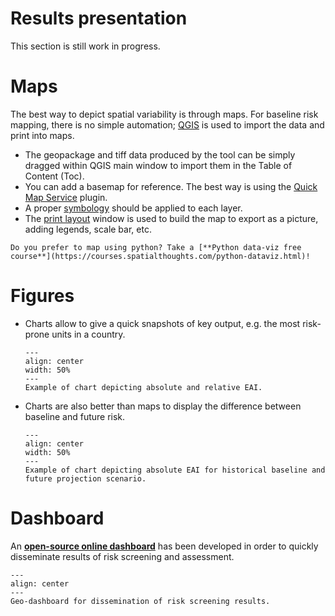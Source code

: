 # Results presentation
This section is still work in progress.

[//]: # (Comment)

# Maps
The best way to depict spatial variability is through maps. For baseline risk mapping, there is no simple automation; [QGIS](external-tools) is used to import the data and print into maps.
- The geopackage and tiff data produced by the tool can be simply dragged within QGIS main window to import them in the Table of Content (Toc).
- You can add a basemap for reference. The best way is using the [Quick Map Service](https://opengislab.com/blog/2018/4/15/add-basemaps-in-qgis-30) plugin.
- A proper [symbology](https://docs.qgis.org/3.34/en/docs/training_manual/basic_map/symbology.html) should be applied to each layer.
- The [print layout](https://docs.qgis.org/3.34/en/docs/user_manual/print_composer/index.html) window is used to build the map to export as a picture, adding legends, scale bar, etc.

```{seealso}
Do you prefer to map using python? Take a [**Python data-viz free course**](https://courses.spatialthoughts.com/python-dataviz.html)!
```
# Figures

- Charts allow to give a quick snapshots of key output, e.g. the most risk-prone units in a country.
    ```{figure} images/EAI_chart.png
    ---
    align: center
    width: 50%
    ---
    Example of chart depicting absolute and relative EAI.
    ```
- Charts are also better than maps to display the difference between baseline and future risk.
    ```{figure} images/EAI_change_chart.png
    ---
    align: center
    width: 50%
    ---
    Example of chart depicting absolute EAI for historical baseline and future projection scenario.
    ```
# Dashboard

An [**open-source online dashboard**](https://matamadio.github.io/CCDR-geoboard) has been developed in order to quickly disseminate results of risk screening and assessment.

```{figure} images/ccdr-dashboard.png
---
align: center
---
Geo-dashboard for dissemination of risk screening results.
```